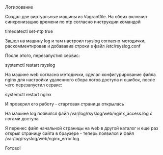 Логирование 

Создал две виртуальные машины из Vagrantfile. На обеих включил синхронизацию времени по ntp согласно инструкции командой

timedatectl set-ntp true

Зашел на машину log и там настроил rsyslog согласно методички, раскомментировав и добававив строки в файл /etc/rsyslog.conf 

После этого, перезапустил сервис:

systemctl restart rsyslog


На машине web согласно методички, сделал конфигурирование файла nginx для настройки удаленного сбора логов доступа и ошибок, после чего перезапустил сервис:

systemctl restart nginx

И проверил его работу - стартовая страница открылась

На машине log появился файл /var/log/rsyslog/web/nginx_access.log  с логами доступа

Я перенес файл начальной страницы  на web в другой каталог и еще раз открыл страницу сайта в браузере - теперь появился и файл /var/log/rsyslog/web/nginx_error.log 

Готово!